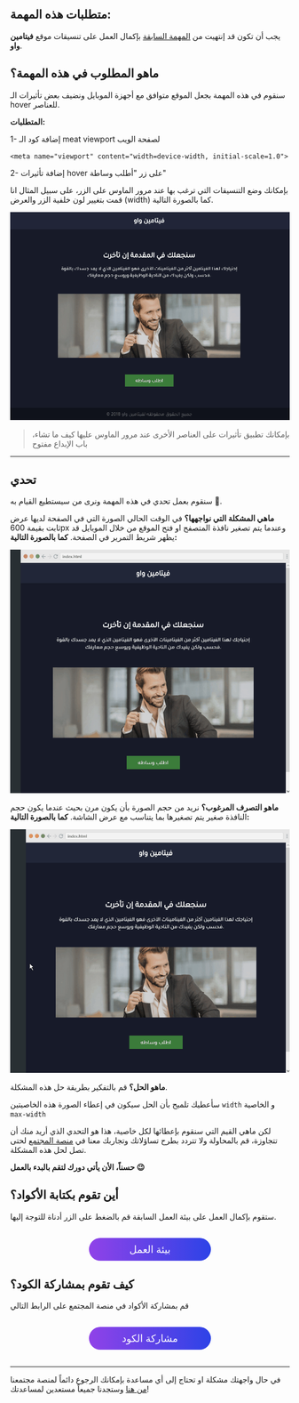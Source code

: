 ## متطلبات هذه المهمة:

يجب أن تكون قد إنتهيت من [المهمة السابقة](https://coretabs.net/classroom/frontend/html-css-basics/العمل-على-تنسيقات-المشروع/مهمة-تنسيقات-موقع-فيتامين-واو) بإكمال العمل على تنسيقات موقع **فيتامين واو**.

## ماهو المطلوب في هذه المهمة؟

سنقوم في هذه المهمة بجعل الموقع متوافق مع أجهزة الموبايل ونضيف بعض تأثيرات الـ hover للعناصر.

**المتطلبات:**

1- إضافة كود الـ meat viewport لصفحة الويب
```
<meta name="viewport" content="width=device-width, initial-scale=1.0">
```

2- إضافة تأثيرات hover على زر "أطلب وساطة"
 
بإمكانك وضع التنسيقات التي ترغب بها عند مرور الماوس على الزر، على سبيل المثال انا قمت بتغيير لون خلفية الزر والعرض (width) كما بالصورة التالية.

![تأثير مرور الماوس](assets/hover.gif)

> بإمكانك تطبيق تأثيرات على العناصر الأخرى عند مرور الماوس عليها كيف ما تشاء، باب الإبداع مفتوح

---

## تحدي

سنقوم بعمل تحدي في هذه المهمة ونرى من سيستطيع القيام به :muscle:.

**ماهي المشكلة التي نواجهها؟**
في الوقت الحالي الصورة التي في الصفحة لديها عرض ثابت بقيمة 600px وعندما يتم تصغير نافذة المتصفح او فتح الموقع من خلال الموبايل قد يظهر شريط التمرير في الصفحة. **كما بالصورة التالية:**

![المشكلة](assets/fixed-width.gif)

**ماهو التصرف المرغوب؟**
نريد من حجم الصورة بأن يكون مرن بحيث عندما يكون حجم النافذة صغير يتم تصغيرها بما يتناسب مع عرض الشاشة. **كما بالصورة التالية:**

![النتيجة المطلوبة](assets/realative-width.gif)

**ماهو الحل؟**
قم بالتفكير بطريقة حل هذه المشكلة.

سأعطيك تلميح بأن الحل سيكون في إعطاء الصورة هذه الخاصيتين `width` و الخاصية `max-width`

لكن ماهي القيم التي سنقوم بإعطائها لكل خاصية، هذا هو التحدي الذي أريد منك أن تتجاوزة، قم بالمحاولة ولا تتردد بطرح تساؤلاتك وتجاربك معنا في [منصة المجتمع](https://forums.coretabs.net) لحتى تصل لحل هذه المشكلة.


**حسناً، الأن يأتي دورك لتقم بالبدء بالعمل :wink:**

## أين تقوم بكتابة الأكواد؟

ستقوم بإكمال العمل على بيئة العمل السابقة قم بالضغط على الزر أدناة للتوجة إليها.

<a href="https://coretabs.net/classroom/frontend/html-css-basics/البدأية-مع-لغة-التنسيقات-CSS/بيئة-عمل-مهمة-التدرب-على-لغة-التنسيقات" style="display: block; width: 200px; background-color: #5355e8; background-image:linear-gradient(to left, #2d43e7, #9042e8); color:#fff; padding: 10px; margin: 30px auto; border-radius:100px; text-decoration: none; font-size: 18px; text-align: center;" target="_blank">بيئة العمل</a>

## كيف تقوم بمشاركة الكود؟

قم بمشاركة الأكواد في منصة المجتمع على الرابط التالي

<a href="https://forums.coretabs.net/t/مشاركة-حلول-مهمة-اللمسات-الأخيرة-على-تطبيق-فيتامين-واو/1383" style="display: block; width: 200px; background-color: #5355e8; background-image:linear-gradient(to left, #2d43e7, #9042e8); color:#fff; padding: 10px; margin: 30px auto; border-radius:100px; text-decoration: none; font-size: 18px; text-align: center;" target="_blank">مشاركة الكود</a>

---

في حال واجهتك مشكلة او تحتاج إلى أي مساعدة بإمكانك الرجوع دائماً لمنصة مجتمعنا [من هنا](https://forums.coretabs.net.) وستجدنا جميعاً مستعدين لمساعدتك!